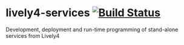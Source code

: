 # lively4-services [![Build Status](https://travis-ci.org/LivelyKernel/lively4-services.svg?branch=master)](https://travis-ci.org/LivelyKernel/lively4-services)

Development, deployment and run-time programming of stand-alone services from Lively4
